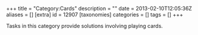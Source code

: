 +++
title = "Category:Cards"
description = ""
date = 2013-02-10T12:05:36Z
aliases = []
[extra]
id = 12907
[taxonomies]
categories = []
tags = []
+++

Tasks in this category provide solutions involving playing cards.

